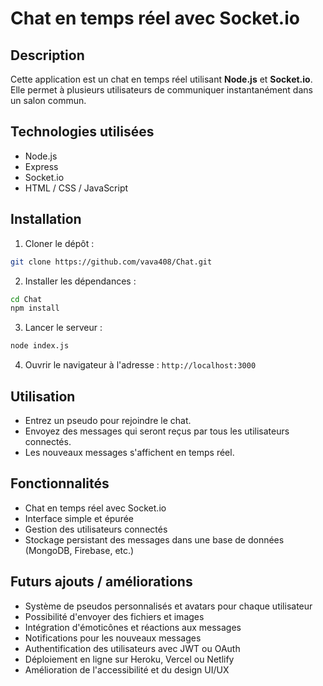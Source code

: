 # Chat en temps réel avec Socket.io

## Description

Cette application est un chat en temps réel utilisant **Node.js** et **Socket.io**. Elle permet à plusieurs utilisateurs de communiquer instantanément dans un salon commun.

## Technologies utilisées

* Node.js
* Express
* Socket.io
* HTML / CSS / JavaScript

## Installation

1. Cloner le dépôt :

```bash
git clone https://github.com/vava408/Chat.git
```

2. Installer les dépendances :

```bash
cd Chat
npm install
```

3. Lancer le serveur :

```bash
node index.js
```

4. Ouvrir le navigateur à l'adresse : `http://localhost:3000`

## Utilisation

* Entrez un pseudo pour rejoindre le chat.
* Envoyez des messages qui seront reçus par tous les utilisateurs connectés.
* Les nouveaux messages s'affichent en temps réel.

## Fonctionnalités

* Chat en temps réel avec Socket.io
* Interface simple et épurée
* Gestion des utilisateurs connectés
* Stockage persistant des messages dans une base de données (MongoDB, Firebase, etc.)

## Futurs ajouts / améliorations

* Système de pseudos personnalisés et avatars pour chaque utilisateur
* Possibilité d'envoyer des fichiers et images
* Intégration d'émoticônes et réactions aux messages
* Notifications pour les nouveaux messages
* Authentification des utilisateurs avec JWT ou OAuth
* Déploiement en ligne sur Heroku, Vercel ou Netlify
* Amélioration de l'accessibilité et du design UI/UX
